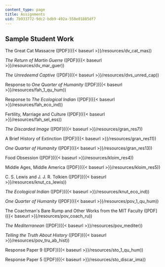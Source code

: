 ```yaml
---
content_type: page
title: Assignments
uid: 7b933772-9dc2-bdb9-492a-550e01885df7
---
```


Sample Student Work
-------------------

The Great Cat Massacre ([PDF]({{< baseurl >}}/resources/dv_cat_mas))

_The Return of Martin Guerre_ ([PDF]({{< baseurl >}}/resources/dv_mar_guer))

_The Unredeemd Captive_ ([PDF]({{< baseurl >}}/resources/dvs_unred_cap))

Response to _One Quarter of Humanity_ ([PDF]({{< baseurl >}}/resources/fah_1_qu_hum))

Response to _The Ecological Indian_ ([PDF]({{< baseurl >}}/resources/fah_eco_ind))

Fertility, Marriage and Culture ([PDF]({{< baseurl >}}/resources/fah_sel_ess))

_The Discarded Image_ ([PDF]({{< baseurl >}}/resources/gran_res7))

A Brief History of Extinction ([PDF]({{< baseurl >}}/resources/gran_res11))

_One Quarter of Humanity_ ([PDF]({{< baseurl >}}/resources/gran_res13))

Food Obsession ([PDF]({{< baseurl >}}/resources/kloim_res4))

Middle Ages, Middle America ([PDF]({{< baseurl >}}/resources/kloim_res5))

C. S. Lewis and J. J. R. Tolkien ([PDF]({{< baseurl >}}/resources/knut_cs_lewis))

_The Ecological Indian_ ([PDF]({{< baseurl >}}/resources/knut_eco_ind))

_One Quarter of Humanity_ ([PDF]({{< baseurl >}}/resources/pov_1_qu_hum))

The Coachman's Bare Rump and Other Works from the MIT Faculty ([PDF]({{< baseurl >}}/resources/pov_coach_ru))

_The Mediterranean_ ([PDF]({{< baseurl >}}/resources/pov_mediter))

_Telling the Truth About History_ ([PDF]({{< baseurl >}}/resources/pov_tru_ab_hist))

Response Paper 9 ([PDF]({{< baseurl >}}/resources/sto_1_qu_hum))

Response Paper 5 ([PDF]({{< baseurl >}}/resources/sto_discar_ima))